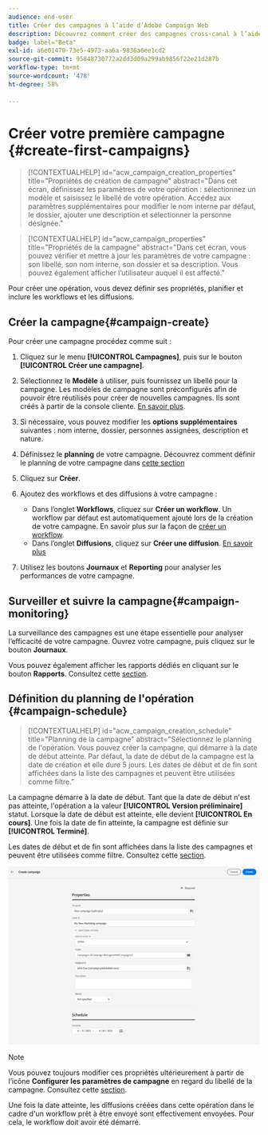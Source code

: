 ```yaml
---
audience: end-user
title: Créer des campagnes à l’aide d’Adobe Campaign Web
description: Découvrez comment créer des campagnes cross-canal à l’aide d’Adobe Campaign Web.
badge: label="Beta"
exl-id: a6e01470-73e5-4973-aa6a-9836a6ee1cd2
source-git-commit: 95848730772a2dd3d09a299ab9856f22e21d287b
workflow-type: tm+mt
source-wordcount: '478'
ht-degree: 58%

---
```



# Créer votre première campagne {#create-first-campaigns}

>[!CONTEXTUALHELP]
>id="acw_campaign_creation_properties"
>title="Propriétés de création de campagne"
>abstract="Dans cet écran, définissez les paramètres de votre opération : sélectionnez un modèle et saisissez le libellé de votre opération. Accédez aux paramètres supplémentaires pour modifier le nom interne par défaut, le dossier, ajouter une description et sélectionner la personne désignée."

>[!CONTEXTUALHELP]
>id="acw_campaign_properties"
>title="Propriétés de la campagne"
>abstract="Dans cet écran, vous pouvez vérifier et mettre à jour les paramètres de votre campagne : son libellé, son nom interne, son dossier et sa description. Vous pouvez également afficher l’utilisateur auquel il est affecté."

Pour créer une opération, vous devez définir ses propriétés, planifier et inclure les workflows et les diffusions.

## Créer la campagne{#campaign-create}

Pour créer une campagne procédez comme suit :

1. Cliquez sur le menu **[!UICONTROL Campagnes]**, puis sur le bouton **[!UICONTROL Créer une campagne]**.
1. Sélectionnez le **Modèle** à utiliser, puis fournissez un libellé pour la campagne. Les modèles de campagne sont préconfigurés afin de pouvoir être réutilisés pour créer de nouvelles campagnes. Ils sont créés à partir de la console cliente.
   [En savoir plus](https://experienceleague.adobe.com/docs/campaign/automation/campaign-orchestration/marketing-campaign-templates.html?lang=fr).
1. Si nécessaire, vous pouvez modifier les **options supplémentaires** suivantes : nom interne, dossier, personnes assignées, description et nature.
1. Définissez le **planning** de votre campagne. Découvrez comment définir le planning de votre campagne dans [cette section](#campaign-schedule)
1. Cliquez sur **Créer**.
1. Ajoutez des workflows et des diffusions à votre campagne :

   * Dans l’onglet **Workflows**, cliquez sur **Créer un workflow**. Un workflow par défaut est automatiquement ajouté lors de la création de votre campagne. En savoir plus sur la façon de [créer un workflow](../workflows/create-workflow.md).
   * Dans l’onglet **Diffusions**, cliquez sur **Créer une diffusion**. [En savoir plus](../msg/gs-messages.md)

1. Utilisez les boutons **Journaux** et **Reporting** pour analyser les performances de votre campagne.

## Surveiller et suivre la campagne{#campaign-monitoring}

La surveillance des campagnes est une étape essentielle pour analyser l’efficacité de votre campagne. Ouvrez votre campagne, puis cliquez sur le bouton **Journaux**.

Vous pouvez également afficher les rapports dédiés en cliquant sur le bouton **Rapports**. Consultez cette [section](../reporting/campaign-reports.md).


## Définition du planning de l&#39;opération {#campaign-schedule}


>[!CONTEXTUALHELP]
>id="acw_campaign_creation_schedule"
>title="Planning de la campagne"
>abstract="Sélectionnez le planning de l&#39;opération. Vous pouvez créer la campagne, qui démarre à la date de début atteinte. Par défaut, la date de début de la campagne est la date de création et elle dure 5 jours. Les dates de début et de fin sont affichées dans la liste des campagnes et peuvent être utilisées comme filtre."


La campagne démarre à la date de début. Tant que la date de début n&#39;est pas atteinte, l&#39;opération a la valeur **[!UICONTROL Version préliminaire]** statut. Lorsque la date de début est atteinte, elle devient **[!UICONTROL En cours]**. Une fois la date de fin atteinte, la campagne est définie sur **[!UICONTROL Terminé]**.

Les dates de début et de fin sont affichées dans la liste des campagnes et peuvent être utilisées comme filtre. Consultez cette [section](manage-campaigns.md#access-campaigns).

![Définir les propriétés de votre campagne](assets/campaign-properties.png)

>[!NOTE]
>
>Vous pouvez toujours modifier ces propriétés ultérieurement à partir de l’icône **Configurer les paramètres de campagne** en regard du libellé de la campagne. Consultez cette [section](gs-campaigns.md#campaign-dashboard).

Une fois la date atteinte, les diffusions créées dans cette opération dans le cadre d&#39;un workflow prêt à être envoyé sont effectivement envoyées. Pour cela, le workflow doit avoir été démarré.


<!--
    +++WORKF
++screen
## Create a cross-channel campaign {#cross-channel-campaign}


>[!CONTEXTUALHELP]
>id="acw_campaign_creation_workflow"
>title="Workflow list"
>abstract="List of workflows available for your campaign. Use the 'Create workflow' button to add a workflow in your campaign."

In a cross-channel campaign, a single marketing communication uses different channels. Data is passed between the channels. The customer receives communication through multiple channels based on, for example, their interaction with the previous communication.

-->
<!--
existing campaign: settings button -> properties like when creation
schedule in header


About plans, programs and campaigns
Adobe Campaign allows you to plan marketing campaigns in which you can create and manage different types of activities: emails, SMS messages, push notifications, workflows, landing pages. These campaigns and their contents can be gathered into programs.

The programs and campaigns allow you to regroup and view the different marketing activities that are linked to them.

A program may contain other programs as well as campaigns, workflows, and landing pages. It appears in the timeline and help you organize your marketing activities: you can separate them by country, by brand, by unit, etc.
A campaign enables you to gather all the marketing activities of your choice under a single entity. A campaign may contain emails, SMS, push notifications, direct mails, workflows, and landing pages.
To better organize your marketing plans, Adobe recommends the following hierarchy: Program > Sub-programs > Campaigns > Workflows > Deliveries.

Reports on programs and campaigns allow you to analyze their impact. For example, you can build reports at the campaign level to aggregate data on all deliveries contained in that campaign.

Related topics:

Timeline
About dynamic reports
Creating a campaign
In programs and sub-programs, you can add campaigns. Campaigns can contain marketing activities such as emails, SMS, push notifications, workflows, and landing pages.

From the Adobe Campaign home page, select the Programs & Campaigns card and access a program or sub-program.

Click on the Create button and select Campaign.

In the Creation mode screen, select a campaign type.



The campaign types available are based on templates defined in Resources > Templates > Campaign templates. For more on this, refer to the Managing templates section.

In the Properties screen, enter the name and ID of the campaign.

Select a start and end date to your campaign. These dates only apply to the campaign itself.



Click on Create to confirm the creation of the campaign.

The campaign is created and displayed. Use the Create button to add marketing activities to your campaign.

NOTE
Depending on your license agreement, you may access only some of these activities.

You can also create a campaign from the marketing activity list. You can choose to link the marketing activity to a parent program or sub-program via the properties window of the campaign.


Programs and campaigns icons and statuses
Each program and each campaign in the list has a visual symbol and an icon whose color indicates the execution status. This status depends on the validity period of the program or the campaign.

Gray: the program/campaign has not yet started - Editing status.
Blue: the program/campaign is in progress - In progress status.
Green: the program/campaign has finished - Finished status. By default, the current date is automatically shown as the validity start date and the end date is calculated according to the start date (D+186 days). You can change these dates in the program or campaign properties.


Business.Adobe.com resources
-->
